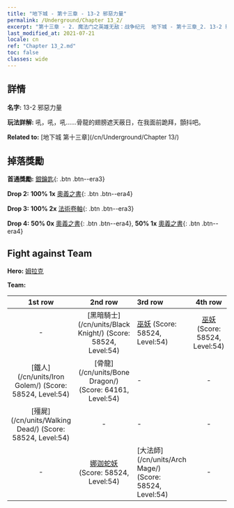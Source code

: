 ```yaml
---
title: "地下城 - 第十三章 - 13-2 邪惡力量"
permalink: /Underground/Chapter 13_2/
excerpt: "第十三章 - 2. 魔法门之英雄无敌：战争纪元  地下城 - 第十三章_2. 13-2 邪惡力量"
last_modified_at: 2021-07-21
locale: cn
ref: "Chapter 13_2.md"
toc: false
classes: wide
---
```


## 詳情

 **名字:** 13-2 邪惡力量

 **玩法詳解:**       吼，吼，吼……骨龍的翅膀遮天蔽日，在我面前跪拜，顫抖吧。

 **Related to:** [地下城 第十三章](/cn/Underground/Chapter 13/)

## 掉落獎勵

 **首通獎勵:** [銀鑰匙](/cn/Items/con_693/){: .btn .btn--era3}

 **Drop 2:** **100% 1x** [奧義之書](/cn/Items/mat_53/){: .btn .btn--era4}

 **Drop 3:** **100% 2x** [法術卷軸](/cn/Items/con_694/){: .btn .btn--era3}

 **Drop 4:** **50% 0x** [奧義之書](/cn/Items/mat_46/){: .btn .btn--era4}, **50% 1x** [奧義之書](/cn/Items/mat_46/){: .btn .btn--era4}


## Fight against Team
 **Hero:** [姆拉克](/cn/heroes/Mullich/)

 **Team:**


  | 1st row | 2nd row | 3rd row | 4th row |
  |:----:|:----:|:----|:----:|
  | - | [黑暗騎士](/cn/units/Black Knight/) (Score: 58524, Level:54)  | [巫妖](/cn/units/Lich/) (Score: 58524, Level:54)  | [巫妖](/cn/units/Lich/) (Score: 58524, Level:54)  |
  | [鐵人](/cn/units/Iron Golem/) (Score: 58524, Level:54)  | [骨龍](/cn/units/Bone Dragon/) (Score: 64161, Level:54)  | - | - |
  | [殭屍](/cn/units/Walking Dead/) (Score: 58524, Level:54)  | - | - | - |
  | - | [娜迦蛇妖](/cn/units/Naga/) (Score: 58524, Level:54)  | [大法師](/cn/units/Arch Mage/) (Score: 58524, Level:54)  | - |


